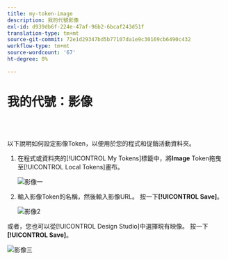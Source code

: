 ```yaml
---
title: my-token-image
description: 我的代號影像
exl-id: d939db6f-224e-47af-96b2-6bcaf243d51f
translation-type: tm+mt
source-git-commit: 72e1d29347bd5b77107da1e9c30169cb6490c432
workflow-type: tm+mt
source-wordcount: '67'
ht-degree: 0%

---
```


# 我的代號：影像

<br> 

以下說明如何設定影像Token，以便用於您的程式和促銷活動資料夾。

1. 在程式或資料夾的[!UICONTROL My Tokens]標籤中，將&#x200B;**Image** Token拖曳至[!UICONTROL Local Tokens]畫布。

   ![影像一](/help/sky/assets/my-tokens/my-token-image/my-token-image-1.png)

1. 輸入影像Token的名稱，然後輸入影像URL。 按一下&#x200B;**[!UICONTROL Save]**。

   ![影像2](/help/sky/assets/my-tokens/my-token-image/my-token-image-2.png)

或者，您也可以從[!UICONTROL Design Studio]中選擇現有映像。 按一下&#x200B;**[!UICONTROL Save]**。

![影像三](/help/sky/assets/my-tokens/my-token-image/my-token-image-3.png)
